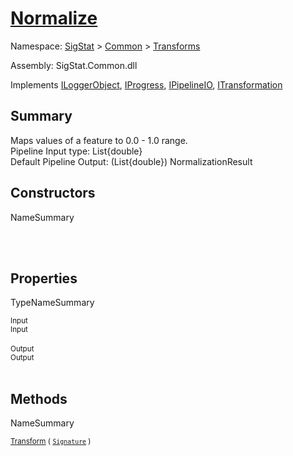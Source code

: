 # [Normalize](./Normalize.md)

Namespace: [SigStat]() > [Common](./../README.md) > [Transforms](./README.md)

Assembly: SigStat.Common.dll

Implements [ILoggerObject](./../ILoggerObject.md), [IProgress](./../Helpers/IProgress.md), [IPipelineIO](./../Pipeline/IPipelineIO.md), [ITransformation](./../ITransformation.md)

## Summary
Maps values of a feature to 0.0 - 1.0 range.  <br>Pipeline Input type: List{double}<br>Default Pipeline Output: (List{double}) NormalizationResult

## Constructors

NameSummary

<sub></sub><br><sub></sub><br>


## Properties

TypeNameSummary

<sub>Input</sub><br><sub>Input</sub><br><br>
<sub>Output</sub><br><sub>Output</sub><br><br>


## Methods

NameSummary

<sub>[Transform](./Methods/Normalize-100663634.md) ( [`Signature`](./../Signature.md) )</sub><br><sub></sub><br>


